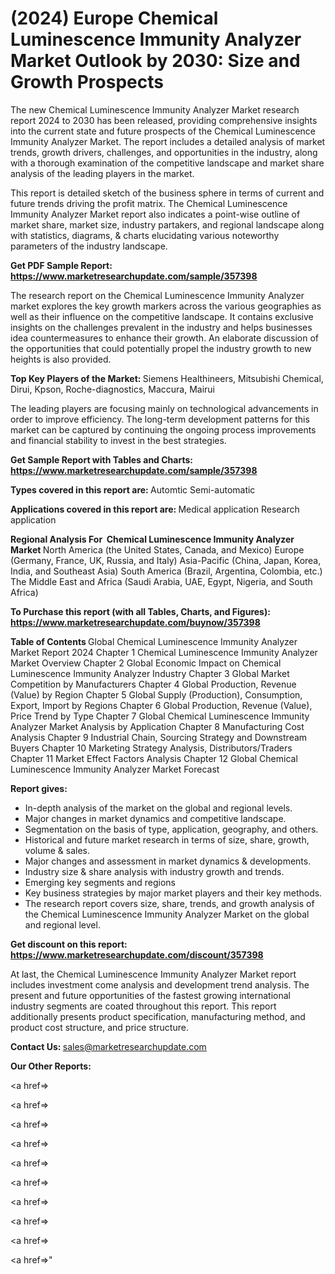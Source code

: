 # (2024) Europe Chemical Luminescence Immunity Analyzer Market Outlook by 2030: Size and Growth Prospects

The new Chemical Luminescence Immunity Analyzer Market research report 2024 to 2030 has been released, providing comprehensive insights into the current state and future prospects of the Chemical Luminescence Immunity Analyzer Market. The report includes a detailed analysis of market trends, growth drivers, challenges, and opportunities in the industry, along with a thorough examination of the competitive landscape and market share analysis of the leading players in the market.

This report is detailed sketch of the business sphere in terms of current and future trends driving the profit matrix. The Chemical Luminescence Immunity Analyzer Market report also indicates a point-wise outline of market share, market size, industry partakers, and regional landscape along with statistics, diagrams, &amp; charts elucidating various noteworthy parameters of the industry landscape.

<strong><b>Get PDF Sample Report: <a href=https://www.marketresearchupdate.com/sample/357398>https://www.marketresearchupdate.com/sample/357398</a></b></strong>

The research report on the Chemical Luminescence Immunity Analyzer market explores the key growth markers across the various geographies as well as their influence on the competitive landscape. It contains exclusive insights on the challenges prevalent in the industry and helps businesses idea countermeasures to enhance their growth. An elaborate discussion of the opportunities that could potentially propel the industry growth to new heights is also provided.

<strong><b>Top Key Players of the Market:
</b></strong>Siemens Healthineers, Mitsubishi Chemical, Dirui, Kpson, Roche-diagnostics, Maccura, Mairui<strong><b>
</b></strong>

The leading players are focusing mainly on technological advancements in order to improve efficiency. The long-term development patterns for this market can be captured by continuing the ongoing process improvements and financial stability to invest in the best strategies.

<strong><b>Get Sample Report with Tables and Charts: <a href=https://www.marketresearchupdate.com/sample/357398>https://www.marketresearchupdate.com/sample/357398</a></b></strong>

<strong><b>Types covered in this report are:
</b></strong>Automtic
Semi-automatic<strong><b>
</b></strong>

<strong><b>Applications covered in this report are:
</b></strong>Medical application
Research application<strong><b>
</b></strong>

<strong><b>Regional Analysis For  Chemical Luminescence Immunity Analyzer Market</b></strong><strong><b>
</b></strong>North America (the United States, Canada, and Mexico)
Europe (Germany, France, UK, Russia, and Italy)
Asia-Pacific (China, Japan, Korea, India, and Southeast Asia)
South America (Brazil, Argentina, Colombia, etc.)
The Middle East and Africa (Saudi Arabia, UAE, Egypt, Nigeria, and South Africa)

<strong><b>To Purchase this report (with all Tables, Charts, and Figures): <a href=https://www.marketresearchupdate.com/buynow/357398>https://www.marketresearchupdate.com/buynow/357398</a></b></strong>

<strong><b>Table of Contents</b></strong><strong><b>
</b></strong>Global Chemical Luminescence Immunity Analyzer Market Report 2024
Chapter 1 Chemical Luminescence Immunity Analyzer Market Overview
Chapter 2 Global Economic Impact on Chemical Luminescence Immunity Analyzer Industry
Chapter 3 Global Market Competition by Manufacturers
Chapter 4 Global Production, Revenue (Value) by Region
Chapter 5 Global Supply (Production), Consumption, Export, Import by Regions
Chapter 6 Global Production, Revenue (Value), Price Trend by Type
Chapter 7 Global Chemical Luminescence Immunity Analyzer Market Analysis by Application
Chapter 8 Manufacturing Cost Analysis
Chapter 9 Industrial Chain, Sourcing Strategy and Downstream Buyers
Chapter 10 Marketing Strategy Analysis, Distributors/Traders
Chapter 11 Market Effect Factors Analysis
Chapter 12 Global Chemical Luminescence Immunity Analyzer Market Forecast

<strong><b>Report gives:</b></strong>

- In-depth analysis of the market on the global and regional levels.
- Major changes in market dynamics and competitive landscape.
- Segmentation on the basis of type, application, geography, and others.
- Historical and future market research in terms of size, share, growth, volume &amp; sales.
- Major changes and assessment in market dynamics &amp; developments.
- Industry size &amp; share analysis with industry growth and trends.
- Emerging key segments and regions
- Key business strategies by major market players and their key methods.
- The research report covers size, share, trends, and growth analysis of the Chemical Luminescence Immunity Analyzer Market on the global and regional level.

<strong><b>Get discount on this report: <a href=https://www.marketresearchupdate.com/discount/357398>https://www.marketresearchupdate.com/discount/357398</a></b></strong>

At last, the Chemical Luminescence Immunity Analyzer Market report includes investment come analysis and development trend analysis. The present and future opportunities of the fastest growing international industry segments are coated throughout this report. This report additionally presents product specification, manufacturing method, and product cost structure, and price structure.

<strong><b>Contact Us:
</b></strong>sales@marketresearchupdate.com

<strong>Our Other Reports:</strong>

<a href=></a>

<a href=></a>

<a href=></a>

<a href=></a>

<a href=></a>

<a href=></a>

<a href=></a>

<a href=></a>

<a href=></a>

<a href=></a>"
